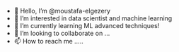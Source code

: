 - 👋 Hello, I’m @moustafa-elgezery
- 👀 I’m interested in data scientist and machine learning 
- 🌱 I’m currently learning ML advanced techniques!
- 💞️ I’m looking to collaborate on ...
- 📫 How to reach me .....

<!---
moustafa-hasan/moustafa-hasan is a ✨ special ✨ repository because its `README.md` (this file) appears on your GitHub profile.
You can click the Preview link to take a look at your changes.
--->
